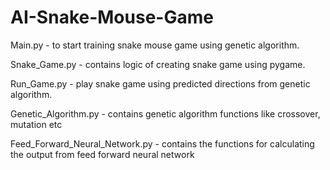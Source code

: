 # AI-Snake-Mouse-Game


Main.py -  to start training snake mouse game using genetic algorithm.

Snake_Game.py  -  contains logic of creating snake game using pygame.

Run_Game.py  -  play snake game using predicted directions from genetic algorithm.

Genetic_Algorithm.py  -  contains genetic algorithm functions like crossover, mutation etc

Feed_Forward_Neural_Network.py  -  contains the functions for calculating the output from feed forward neural network


